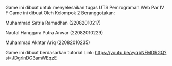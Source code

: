 
Game ini dibuat untuk menyelesaikan tugas UTS Pemrograman Web Par IV F
Game ini dibuat Oleh Kelompok 2 Beranggotakan: 

Muhammad Satria Ramadhan (22082010217)

Naufal Hanggara Putra Anwar (22082010229)

Muhammad Akhtar Ariq (22082010235)

Game ini dibuat berdasarkan tutorial
Link: https://youtu.be/vyqbNFMDRGQ?si=JDgrlnDG3amWEqzE
